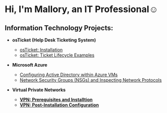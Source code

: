 <h1>Hi, I'm Mallory, an IT Professional</a>☺</h1>

<h2> Information Technology Projects:</h2>

- <b>osTicket (Help Desk Ticketing System)</b>
  - [osTicket: Installation](https://github.com/Mallory-Dabrowski/osticket-install-config)
  - [osTicket: Ticket Lifecycle Examples](https://github.com/Mallory-Dabrowski/ticket-lifecycle)

- <b>Microsoft Azure</b>
  - [Configuring Active Directory within Azure VMs](https://github.com/Mallory-Dabrowski/configure-ad)
  - [Network Security Groups (NSGs) and Inspecting Network Protocols](https://github.com/Mallory-Dabrowski/azure-network-protocols)
 
- <b>Virtual Private Networks<b>
  - [VPN: Prerequisites and Installtion](https://github.com/Mallory-Dabrowski/vpn-prereqs)
  - [VPN: Post-Installation Configuration](https://github.com/Mallory-Dabrowski/vpn-post-install-config)
